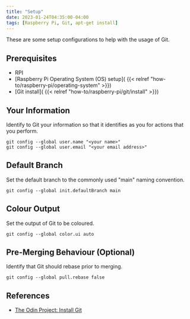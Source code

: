 ```yaml
---
title: "Setup"
date: 2023-01-24T04:35:00-04:00
tags: [Raspberry Pi, Git, apt-get install]
---
```

These are some setup configurations to help with the usage of Git.

## Prerequisites

- RPI
- [Raspberry Pi Operating System (OS) setup]( {{< relref "how-to/raspberry-pi/operating-system" >}})
- [Git install]( {{< relref "how-to/raspberry-pi/git/install" >}})

## Your Information

Identify to Git your information so that it identifies as you for actions that you perform.

```
git config --global user.name "<your name>"
git config --global user.email "<your email address>"
```

## Default Branch

Set the default branch to the commonly used "main" naming convention.

```
git config --global init.defaultBranch main
```

## Colour Output

Set the output of Git to be coloured.

```
git config --global color.ui auto
```

## Pre-Merging Behaviour (Optional)

Identify that Git should rebase prior to merging.

```
git config --global pull.rebase false
```

## References

- [The Odin Project: Install Git](https://www.theodinproject.com/lessons/foundations-setting-up-git#step-1-install-git)
